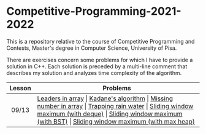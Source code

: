 # Competitive-Programming-2021-2022
This is a repository relative to the course of Competitive Programming and Contests, Master's degree in Computer Science, University of Pisa.

There are exercises concern some problems for which I have to provide a solution in C++. Each solution is preceded by a multi-line comment that describes my solution and analyzes time complexity of the algorithm.

| Lesson 	| Problems                                                                                                                                                                                                                                                                                                                                                                                                                                                                                                                                                                                                                                 	|
|:------:	|------------------------------------------------------------------------------------------------------------------------------------------------------------------------------------------------------------------------------------------------------------------------------------------------------------------------------------------------------------------------------------------------------------------------------------------------------------------------------------------------------------------------------------------------------------------------------------------------------------------------------------------	|
|  09/13 	| [Leaders in array](https://github.com/valquake/Competitive-Programming-2020-2021/blob/master/Code/00_leaders.cpp) \|  [Kadane's algorithm](https://github.com/valquake/Competitive-Programming-2020-2021/blob/master/Code/01_kadame.cpp) \|  [Missing number in array](https://github.com/valquake/Competitive-Programming-2020-2021/blob/master/Code/02_missingnumber.cpp) \|  [Trapping rain water](https://github.com/valquake/Competitive-Programming-2020-2021/blob/master/Code/03_rainwater.cpp) \|  [Sliding window maximum (with deque)](https://github.com/valquake/Competitive-Programming-2020-2021/blob/master/Code/04_slidingwindow.cpp) \|  [Sliding window maximum (with BST)](https://github.com/valquake/Competitive-Programming-2020-2021/blob/master/Code/04_slidingwindow_2.cpp) \|  [Sliding window maximum (with max heap)](https://github.com/valquake/Competitive-Programming-2020-2021/blob/master/Code/04_slidingwindow_3.cpp) 	|                                                                                                                                                                                                                                                          	|
